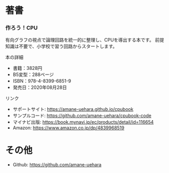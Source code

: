 # 著書

### 作ろう！CPU

有向グラフの視点で論理回路を統一的に整理し、CPUを導出する本です。
前提知識は不要で、小学校で習う回路からスタートします。

本の詳細

* 書籍：3828円
* B5変型：288ページ
* ISBN：978-4-8399-6851-9
* 発売日：2020年08月28日

リンク

* サポートサイト: <https://amane-uehara.github.io/cpubook>
* サンプルコード: <https://github.com/amane-uehara/cpubook-code>
* マイナビ出版: <https://book.mynavi.jp/ec/products/detail/id=116654>
* Amazon: <https://www.amazon.co.jp/dp/4839968519>

# その他

* Github: <https://github.com/amane-uehara>
